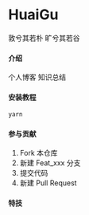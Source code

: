 # HuaiGu
敦兮其若朴 旷兮其若谷
#### 介绍     
个人博客 知识总结

#### 安装教程

```bash
yarn
```


#### 参与贡献

1.  Fork 本仓库
2.  新建 Feat_xxx 分支
3.  提交代码
4.  新建 Pull Request


#### 特技



